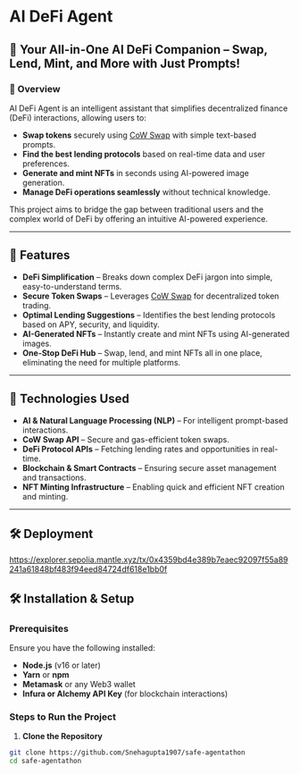 # AI DeFi Agent

## 🚀 Your All-in-One AI DeFi Companion – Swap, Lend, Mint, and More with Just Prompts!

### 📌 Overview
AI DeFi Agent is an intelligent assistant that simplifies decentralized finance (DeFi) interactions, allowing users to:
- **Swap tokens** securely using [CoW Swap](w) with simple text-based prompts.
- **Find the best lending protocols** based on real-time data and user preferences.
- **Generate and mint NFTs** in seconds using AI-powered image generation.
- **Manage DeFi operations seamlessly** without technical knowledge.

This project aims to bridge the gap between traditional users and the complex world of DeFi by offering an intuitive AI-powered experience.

---

## 🚀 Features
- **DeFi Simplification** – Breaks down complex DeFi jargon into simple, easy-to-understand terms.
- **Secure Token Swaps** – Leverages [CoW Swap](w) for decentralized token trading.
- **Optimal Lending Suggestions** – Identifies the best lending protocols based on APY, security, and liquidity.
- **AI-Generated NFTs** – Instantly create and mint NFTs using AI-generated images.
- **One-Stop DeFi Hub** – Swap, lend, and mint NFTs all in one place, eliminating the need for multiple platforms.

---

## 📌 Technologies Used
- **AI & Natural Language Processing (NLP)** – For intelligent prompt-based interactions.
- **CoW Swap API** – Secure and gas-efficient token swaps.
- **DeFi Protocol APIs** – Fetching lending rates and opportunities in real-time.
- **Blockchain & Smart Contracts** – Ensuring secure asset management and transactions.
- **NFT Minting Infrastructure** – Enabling quick and efficient NFT creation and minting.

---

## 🛠 Deployment 
https://explorer.sepolia.mantle.xyz/tx/0x4359bd4e389b7eaec92097f55a89241a61848bf483f94eed84724df618e1bb0f


## 🛠 Installation & Setup

### Prerequisites
Ensure you have the following installed:
- **Node.js** (v16 or later)
- **Yarn** or **npm**
- **Metamask** or any Web3 wallet
- **Infura or Alchemy API Key** (for blockchain interactions)

### Steps to Run the Project

1. **Clone the Repository**
```bash
git clone https://github.com/Snehagupta1907/safe-agentathon
cd safe-agentathon
